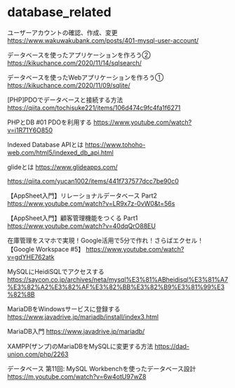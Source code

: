 # database_related

ユーザーアカウントの確認、作成、変更
https://www.wakuwakubank.com/posts/401-mysql-user-account/

データベースを使ったアプリケーションを作ろう②
https://kikuchance.com/2020/11/14/sqlsearch/

データベースを使ったWebアプリケーションを作ろう①
https://kikuchance.com/2020/11/09/sqlite/

[PHP]PDOでデータベースと接続する方法
https://qiita.com/tochisuke221/items/106d474c9fc4fa1f6271

PHPとDB #01 PDOを利用する
https://www.youtube.com/watch?v=i1R71Y6O850

Indexed Database APIとは
https://www.tohoho-web.com/html5/indexed_db_api.html

glideとは
https://www.glideapps.com/

https://qiita.com/yucan1002/items/441f737577dcc7be90c0

【AppSheet入門】リレーショナルデータベース Part2
https://www.youtube.com/watch?v=LR9x7z-0vW0&t=56s

【AppSheet入門】顧客管理機能をつくる Part1
https://www.youtube.com/watch?v=40dqQrO88EU

在庫管理をスマホで実現！Google活用で5分で作れ！さらばエクセル！【Google Workspace #5】
https://www.youtube.com/watch?v=gdYHE762atk

MySQLにHeidiSQLでアクセスする
https://saycon.co.jp/archives/neta/mysql%E3%81%ABheidisql%E3%81%A7%E3%82%A2%E3%82%AF%E3%82%BB%E3%82%B9%E3%81%99%E3%82%8B

MariaDBをWindowsサービスに登録する
https://www.javadrive.jp/mariadb/install/index3.html

MariaDB入門
https://www.javadrive.jp/mariadb/

XAMPP(ザンプ)のMariaDBをMySQLに変更する方法
https://dad-union.com/php/2263

データベース 第11回: MySQL Workbenchを使ったデータベース設計
https://m.youtube.com/watch?v=6w4otU97wZ8
